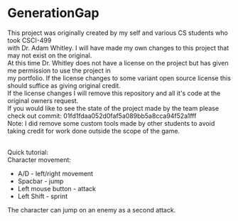 # GenerationGap
This project was originally created by my self and various CS students who took CSCI-499</br>
with Dr. Adam Whitley. I will have made my own changes to this project that may not exist on the original. </br>
At this time Dr. Whitley does not have a license on the project but has given me permission to use the project in </br>
my portfolio. If the license changes to some variant open source license this should suffice as giving original credit.</br>
If the license changes I will remove this repository and all it's code at the original owners request.</br>
If you would like to see the state of the project made by the team please check out commit: 01fd1fdaa052d0faf5a089bb5a8cca94f52a1fff </br>
Note: I did remove some custom tools made by other students to avoid taking credit for work done outside the scope of the game. </br></br>

Quick tutorial:</br>
Character movement:</br>
- A/D - left/right movement</br>
- Spacbar - jump</br>
- Left mouse button - attack</br>
- Left Shift - sprint</br>
  
The character can jump on an enemy as a second attack.
